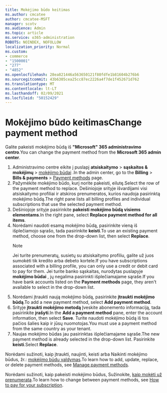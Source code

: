 ```yaml
---
title: Mokėjimo būdo keitimas
ms.author: cmcatee
author: cmcatee-MSFT
manager: scotv
ms.audience: Admin
ms.topic: article
ms.service: o365-administration
ROBOTS: NOINDEX, NOFOLLOW
localization_priority: Normal
ms.custom:
- commerce
- "1500001"
- "277"
- "4852"
ms.openlocfilehash: 28ea821446a563650121f80fdfe1b81604b276b6
ms.sourcegitcommit: 43b6305cea25cc87ec2226a4f7de1f452671d762
ms.translationtype: MT
ms.contentlocale: lt-LT
ms.lasthandoff: 02/09/2021
ms.locfileid: "50152429"
---
```

# <a name="change-payment-method"></a><span data-ttu-id="ed0b7-102">Mokėjimo būdo keitimas</span><span class="sxs-lookup"><span data-stu-id="ed0b7-102">Change payment method</span></span>

<span data-ttu-id="ed0b7-103">Galite pakeisti mokėjimo būdą iš **"Microsoft" 365 administravimo centro**.</span><span class="sxs-lookup"><span data-stu-id="ed0b7-103">You can change the payment method from the **Microsoft 365 admin center**.</span></span>
  
1. <span data-ttu-id="ed0b7-104">Administravimo centre eikite į puslapį **atsiskaitymo**  >  **sąskaitos & mokėjimų**  >  [mokėjimo būdai](https://go.microsoft.com/fwlink/p/?linkid=2018806) .</span><span class="sxs-lookup"><span data-stu-id="ed0b7-104">In the admin center, go to the **Billing** > **Bills & payments** > [Payment methods](https://go.microsoft.com/fwlink/p/?linkid=2018806) page.</span></span>
2. <span data-ttu-id="ed0b7-105">Pažymėkite mokėjimo būdo, kurį norite pakeisti, eilutę.</span><span class="sxs-lookup"><span data-stu-id="ed0b7-105">Select the row of the payment method to replace.</span></span> <span data-ttu-id="ed0b7-106">Dešiniojoje srityje išvardijami visi atsiskaitymo profiliai ir atskiros prenumeratos, kurios naudoja pasirinktą mokėjimo būdą.</span><span class="sxs-lookup"><span data-stu-id="ed0b7-106">The right pane lists all billing profiles and individual subscriptions that use the selected payment method.</span></span>
3. <span data-ttu-id="ed0b7-107">Dešiniojoje srityje pasirinkite **pakeisti mokėjimo būdą visiems elementams**.</span><span class="sxs-lookup"><span data-stu-id="ed0b7-107">In the right pane, select **Replace payment method for all items**.</span></span>
4. <span data-ttu-id="ed0b7-108">Norėdami naudoti esamą mokėjimo būdą, pasirinkite vieną iš išplečiamojo sąrašo, tada pasirinkite **keisti**.</span><span class="sxs-lookup"><span data-stu-id="ed0b7-108">To use an existing payment method, choose one from the drop-down list, then select **Replace**.</span></span>
    > [!NOTE]
    > <span data-ttu-id="ed0b7-109">Jei turite prenumeratų, susietų su atsiskaitymo profiliu, galite už juos sumokėti tik kredito arba debeto kortele.</span><span class="sxs-lookup"><span data-stu-id="ed0b7-109">If you have subscriptions associated with a billing profile, you can only use a credit or debit card to pay for them.</span></span> <span data-ttu-id="ed0b7-110">Jei turite banko sąskaitas, nurodytas puslapyje **mokėjimo būdai** , jų negalima pasirinkti išplečiamajame sąraše.</span><span class="sxs-lookup"><span data-stu-id="ed0b7-110">If you have bank accounts listed on the **Payment methods** page, they aren't available to select in the drop-down list.</span></span>
5. <span data-ttu-id="ed0b7-111">Norėdami įtraukti naują mokėjimo būdą, pasirinkite **įtraukti mokėjimo būdą**.</span><span class="sxs-lookup"><span data-stu-id="ed0b7-111">To add a new payment method, select **Add payment method**.</span></span>
6. <span data-ttu-id="ed0b7-112">Srityje **įtraukti mokėjimo metodą** Įveskite abonemento informaciją, tada pasirinkite **įrašyti**.</span><span class="sxs-lookup"><span data-stu-id="ed0b7-112">In the **Add a payment method** pane, enter the account information, then select **Save**.</span></span> <span data-ttu-id="ed0b7-113">Turite naudoti mokėjimo būdą iš tos pačios šalies kaip ir jūsų nuomotojas.</span><span class="sxs-lookup"><span data-stu-id="ed0b7-113">You must use a payment method from the same country as your tenant.</span></span>
7. <span data-ttu-id="ed0b7-114">Naujas mokėjimo būdas jau pasirinktas išplečiamajame sąraše.</span><span class="sxs-lookup"><span data-stu-id="ed0b7-114">The new payment method is already selected in the drop-down list.</span></span> <span data-ttu-id="ed0b7-115">Pasirinkite **keisti**.</span><span class="sxs-lookup"><span data-stu-id="ed0b7-115">Select **Replace**.</span></span>

<span data-ttu-id="ed0b7-116">Norėdami sužinoti, kaip įtraukti, naujinti, keisti arba Naikinti mokėjimo būdus, žr.: [mokėjimo būdų valdymas](https://docs.microsoft.com/microsoft-365/commerce/billing-and-payments/manage-payment-methods).</span><span class="sxs-lookup"><span data-stu-id="ed0b7-116">To learn how to add, update, replace, or delete payment methods, see [Manage payment methods](https://docs.microsoft.com/microsoft-365/commerce/billing-and-payments/manage-payment-methods).</span></span>

<span data-ttu-id="ed0b7-117">Norėdami sužinoti, kaip pakeisti mokėjimo būdus, Sužinokite, [kaip mokėti už prenumeratą](https://docs.microsoft.com/microsoft-365/commerce/billing-and-payments/pay-for-your-subscription).</span><span class="sxs-lookup"><span data-stu-id="ed0b7-117">To learn how to change between payment methods, see [How to pay for your subscription](https://docs.microsoft.com/microsoft-365/commerce/billing-and-payments/pay-for-your-subscription).</span></span>